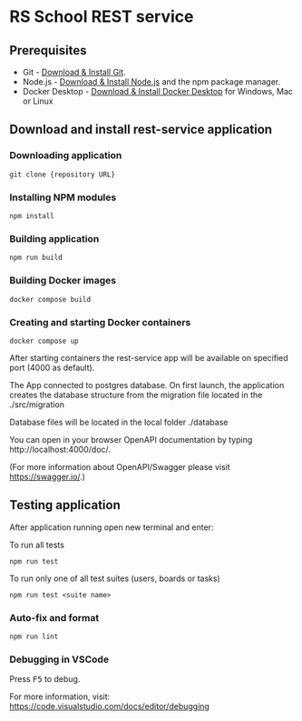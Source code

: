 # RS School REST service  

## Prerequisites  

- Git - [Download & Install Git](https://git-scm.com/downloads).
- Node.js - [Download & Install Node.js](https://nodejs.org/en/download/) and the npm package manager.
- Docker Desktop - [Download & Install Docker Desktop](https://docs.docker.com/get-docker/) for Windows, Mac or Linux  

## Download and install rest-service application  

### Downloading application
```
git clone {repository URL}
```
### Installing NPM modules
```
npm install
```
### Building application
```
npm run build
```
### Building Docker images
```
docker compose build
```
### Creating and starting Docker containers
```
docker compose up
```  
  

After starting containers the rest-service app will be available on specified port (4000 as default).  

The App connected to postgres database.  On first launch, the application creates the database structure from the migration file located in the ./src/migration  

Database files will be located in the local folder ./database  

You can open in your browser OpenAPI documentation by typing http://localhost:4000/doc/.  

(For more information about OpenAPI/Swagger please visit https://swagger.io/.)  

## Testing application  

After application running open new terminal and enter:  

To run all tests

```
npm run test
```

To run only one of all test suites (users, boards or tasks)

```
npm run test <suite name>
```  
  
  
### Auto-fix and format

```
npm run lint
```  
  

### Debugging in VSCode  

Press <kbd>F5</kbd> to debug.

For more information, visit: https://code.visualstudio.com/docs/editor/debugging
